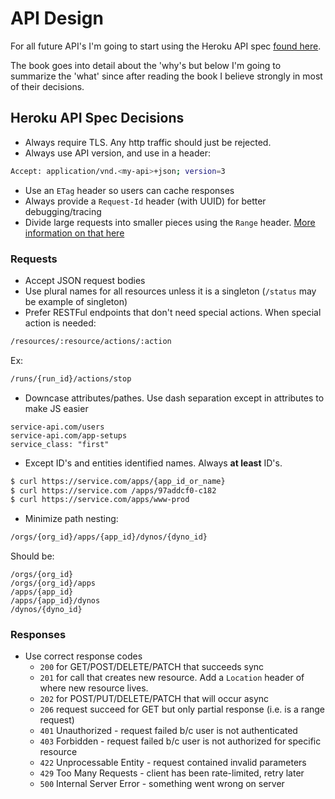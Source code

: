 # API Design

For all future API's I'm going to start using the Heroku API spec [found
here](https://www.gitbook.com/book/geemus/http-api-design/details).


The book goes into detail about the 'why's but below I'm going to summarize the
'what' since after reading the book I believe strongly in most of their
decisions.

## Heroku API Spec Decisions

* Always require TLS.  Any http traffic should just be rejected.  
* Always use API version, and use in a header:  

```sh
Accept: application/vnd.<my-api>+json; version=3
```

* Use an `ETag` header so users can cache responses  
* Always provide a `Request-Id` header (with UUID) for better debugging/tracing  
* Divide large requests into smaller pieces using the `Range` header. [More information on that here](https://devcenter.heroku.com/articles/platform-api-reference#ranges)  

### Requests

* Accept JSON request bodies 
* Use plural names for all resources unless it is a singleton (`/status` may be example of singleton)
* Prefer RESTFul endpoints that don't need special actions.  When special action is needed:

```sh
/resources/:resource/actions/:action
```
Ex:
```sh
/runs/{run_id}/actions/stop
```

* Downcase attributes/pathes. Use dash separation except in attributes to make JS easier
```
service-api.com/users
service-api.com/app-setups
service_class: "first"
```

* Except ID's and entities identified names.  Always **at least** ID's.

```sh
$ curl https://service.com/apps/{app_id_or_name}
$ curl https://service.com /apps/97addcf0-c182
$ curl https://service.com/apps/www-prod
```

* Minimize path nesting:

```sh
/orgs/{org_id}/apps/{app_id}/dynos/{dyno_id}
```
Should be:  
```
/orgs/{org_id}
/orgs/{org_id}/apps
/apps/{app_id}
/apps/{app_id}/dynos
/dynos/{dyno_id}
```

### Responses

* Use correct response codes
    + `200` for GET/POST/DELETE/PATCH that succeeds sync  
    + `201` for call that creates new resource.  Add a `Location` header of where new resource lives.  
    + `202` for POST/PUT/DELETE/PATCH that will occur async  
    + `206` request succeed for GET but only partial response (i.e. is a range request)  
    + `401` Unauthorized - request failed b/c user is not authenticated  
    + `403` Forbidden - request failed b/c user is not authorized for specific resource  
    + `422` Unprocessable Entity - request contained invalid parameters  
    + `429` Too Many Requests - client has been rate-limited, retry later  
    + `500` Internal Server Error - something went wrong on server
